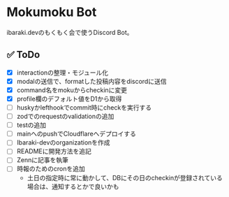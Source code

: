 # Mokumoku Bot

ibaraki.devのもくもく会で使うDiscord Bot。

## ✅ ToDo

- [x] interactionの整理・モジュール化
- [x] modalの送信で、formatした投稿内容をdiscordに送信
- [x] command名をmokuからcheckinに変更
- [x] profile欄のデフォルト値をD1から取得
- [ ] huskyかlefthookでcommit時にcheckを実行する
- [ ] zodでのrequestのvalidationの追加
- [ ] testの追加
- [ ] mainへのpushでCloudflareへデプロイする
- [ ] Ibaraki-devのorganizationを作成
- [ ] READMEに開発方法を追記
- [ ] Zennに記事を執筆
- [ ] 時報のためのcronを追加
  - 土日の指定時に常に動かして、DBにその日のcheckinが登録されている場合は、通知するとかで良いかも
